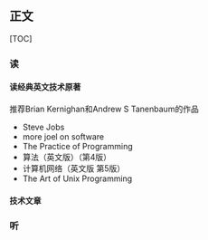 ## 正文
[TOC]
### 读
#### 读经典英文技术原著
推荐Brian Kernighan和Andrew S Tanenbaum的作品
* Steve Jobs
* more joel on software
* The Practice of Programming
* 算法（英文版）（第4版）
* 计算机网络（英文版 第5版）
* The Art of Unix Programming
#### 技术文章
### 听

